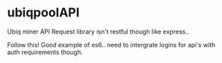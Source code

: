 # ubiqpoolAPI
Ubiq miner API
Request library isn't restful though like express..

Follow this!
Good example of es6.. need to intergrate logins for api's with auth requirements though.
